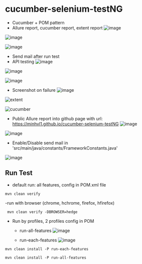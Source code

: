 # cucumber-selenium-testNG
- Cucumber + POM pattern
- Allure report, cucumber report, extent report
![image](https://user-images.githubusercontent.com/67543695/203460077-3160568b-8d47-47c4-a375-264188da2dd5.png)

![image](https://user-images.githubusercontent.com/67543695/203227269-e3e38b0a-b72a-4961-8a10-f6da7de9ff24.png)

![image](https://user-images.githubusercontent.com/67543695/203227298-16684251-c790-4736-b1d2-9eb299d2e937.png)

- Send mail after run test
- API testing
![image](https://user-images.githubusercontent.com/67543695/203759144-b3e63180-a440-4d70-85d0-eb74074c2b46.png)

![image](https://user-images.githubusercontent.com/67543695/203759468-78f09f79-7f69-4461-b427-95c18f26b69a.png)


![image](https://user-images.githubusercontent.com/67543695/203759215-4fcbea70-f154-45d7-b620-46f6867a58ba.png)

- Screenshot on failure
![image](https://user-images.githubusercontent.com/67543695/203460455-d8cf11ee-054d-4a78-8dac-0cd9537fce47.png)

![extent](https://user-images.githubusercontent.com/67543695/203220726-30195183-c23d-4e09-a739-6bd5d40dc89c.png)

![cucumber](https://user-images.githubusercontent.com/67543695/203220841-2ef7cc50-8d5b-468e-ade3-1eb3590cb9ff.png)

- Public Allure report into github page with url: https://minhvl1.github.io/cucumber-selenium-testNG
![image](https://user-images.githubusercontent.com/67543695/203460253-58278ba7-1fc8-4afd-af66-8e690e8902d5.png)

![image](https://user-images.githubusercontent.com/67543695/203460322-01b0edaa-5e71-4c96-97ca-324074de5e4d.png)

- Enable/Disable send mail in 'src/main/java/constants/FrameworkConstants.java'

![image](https://user-images.githubusercontent.com/67543695/203460367-699a668c-4ad4-4e64-9455-a578158c3a25.png)

## Run Test

- default run: all features, config in POM.xml file

`mvn clean verify`

-run with browser (chrome, hchrome, firefox, hfirefox)

` mvn clean verify -DBROWSER=hedge`

- Run by profiles, 2 profiles config in POM
  + run-all-features
  ![image](https://user-images.githubusercontent.com/67543695/203220991-c0f895b7-1fdb-4ba0-bd2e-241feae93055.png)

  + run-each-features
  ![image](https://user-images.githubusercontent.com/67543695/203220935-27d5cb6b-c50c-4620-b19b-db67062a032f.png)

  
`mvn clean install -P run-each-features`

`mvn clean install -P run-all-features`
